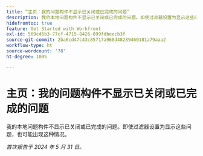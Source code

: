 ```yaml
---
title: “主页：我的问题构件不显示已关闭或已完成的问题”
description: 我的本地问题构件不显示已关闭或已完成的问题。即使过滤器设置为显示这些问题，也可能出现这种情况。
hidefromtoc: true
feature: Get Started with Workfront
exl-id: 569c45b3-77cf-4715-8426-899fdbeecb3f
source-git-commit: 2ba6cd47c43c85717a968d48289460181a79aaa2
workflow-type: ht
source-wordcount: '78'
ht-degree: 100%

---
```


# 主页：我的问题构件不显示已关闭或已完成的问题

我的本地问题构件不显示已关闭或已完成的问题。即使过滤器设置为显示这些问题，也可能出现这种情况。

_首次报告于 2024 年 5 月 31 日。_
